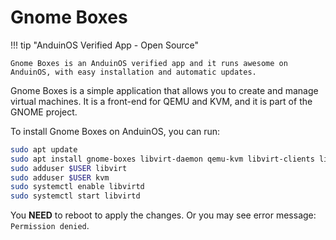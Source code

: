 # Gnome Boxes

!!! tip "AnduinOS Verified App - Open Source"

    Gnome Boxes is an AnduinOS verified app and it runs awesome on AnduinOS, with easy installation and automatic updates.

Gnome Boxes is a simple application that allows you to create and manage virtual machines. It is a front-end for QEMU and KVM, and it is part of the GNOME project.

To install Gnome Boxes on AnduinOS, you can run:

```bash
sudo apt update
sudo apt install gnome-boxes libvirt-daemon qemu-kvm libvirt-clients libvirt-daemon-system virtinst bridge-utils
sudo adduser $USER libvirt
sudo adduser $USER kvm
sudo systemctl enable libvirtd
sudo systemctl start libvirtd
```

You **NEED** to reboot to apply the changes. Or you may see error message: `Permission denied`.

